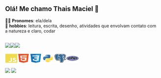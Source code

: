 ## Olá! Me chamo Thais Maciel 🌠

🧑🏽 <b>Pronomes</b>: ela/dela
<br>
🌄 <b>hobbies</b>: leitura, escrita, desenho, atividades que envolvam contato com a natureza e claro, codar

<br>

<div style="display: flex"> 
  <a href="https://instagram.com/mscirl" target="_blank"><img src="https://img.shields.io/badge/-Instagram-%23E4405F?style=for-the-badge&logo=instagram&logoColor=white" target="_blank"></a>
 <a href="https://discord.gg/DYKy9nNG" target="_blank"><img src="https://img.shields.io/badge/Discord-7289DA?style=for-the-badge&logo=discord&logoColor=white" target="_blank"></a> 
 <a href="https://www.linkedin.com/in/thais-maciel-fernandes" target="_blank"><img src="https://img.shields.io/badge/-LinkedIn-%230077B5?style=for-the-badge&logo=linkedin&logoColor=white" target="_blank"></a> 
</div>
<br>

<div style="display: flex"><br>
  <img align="center" alt="Thais-Js" height="30" width="40" src="https://raw.githubusercontent.com/devicons/devicon/master/icons/javascript/javascript-plain.svg">
  <img align="center" alt="Thais-HTML" height="30" width="40" src="https://raw.githubusercontent.com/devicons/devicon/master/icons/html5/html5-original.svg">
  <img align="center" alt="Thais-CSS" height="30" width="40" src="https://raw.githubusercontent.com/devicons/devicon/master/icons/css3/css3-original.svg">
  <img align="center" alt="Thais-Python" height="30" width="40" src="https://raw.githubusercontent.com/devicons/devicon/master/icons/python/python-original.svg">
  <img align="center" alt="Thais-Postgresql" height="30" width="40" src="https://raw.githubusercontent.com/devicons/devicon/master/icons/postgresql/postgresql-original.svg">
    <img align="center" alt="Thais-Php" height="30" width="40" src="https://raw.githubusercontent.com/devicons/devicon/master/icons/php/php-original.svg">


</div>
<br>

<div>
  <img src="https://github-readme-stats.vercel.app/api?username=mscirl&show_icons=true&theme=vision-friendly-dark&include_all_commits=true&count_private=true"/> 
  <img src="https://github-readme-stats.vercel.app/api/top-langs/?username=mscirl&layout=compact&theme=vision-friendly-dark"/>
</div>




 
